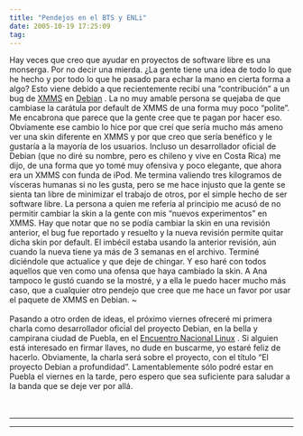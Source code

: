 ```yaml
---
title: "Pendejos en el BTS y ENLi"
date: 2005-10-19 17:25:09
tag: 
---
```

<p>Hay veces que creo que ayudar en proyectos de software libre es una monserga. Por no decir una mierda. ¿La gente tiene una idea de todo lo que he hecho y por todo lo que he pasado para echar la mano en cierta forma a algo? Esto viene debido a que recientemente recibí una &#8220;contribución&#8221; a un bug de <a target="_blank" href="http://packages.debian.org/xmms">XMMS</a>  en <a target="_blank" href="http://www.debian.org/">Debian</a> . La no muy amable persona se quejaba de que cambiase la carátula por default de XMMS de una forma muy poco &#8220;polite&#8221;. Me encabrona que parece que la gente cree que te pagan por hacer eso. Obviamente ese cambio lo hice por que creí que sería mucho más ameno ver una skin diferente en XMMS y por que creo que sería benéfico y le gustaría a la mayoría de los usuarios. Incluso un desarrollador oficial de Debian (que no diré su nombre, pero es chileno y vive en Costa Rica) me dijo, de una forma que yo tomé muy ofensiva y poco elegante, que ahora era un XMMS con funda de iPod. Me termina valiendo tres kilogramos de vísceras humanas si no les gusta, pero se me hace injusto que la gente se sienta tan libre de minimizar el trabajo de otros, por el simple hecho de ser software libre. La persona a quien me refería al principio me acusó de no permitir cambiar la skin a la gente con mis &#8220;nuevos experimentos&#8221; en XMMS. Hay que notar que no se podía cambiar la skin en una revisión anterior, el bug fue reportado y resuelto y la nueva revisión permite quitar dicha skin por default. El imbécil estaba usando la anterior revisión, aún cuando la nueva tiene ya más de 3 semanas en el archivo. Terminé diciéndole que actualice y que deje de chingar. Y eso haré con todos aquellos que ven como una ofensa que haya cambiado la skin. A Ana tampoco le gustó cuando se la mostré, y a ella le puedo hacer mucho más caso, que a cualquier otro pendejo que cree que me hace un favor por usar el paquete de XMMS en Debian. ~<br/><br/>Pasando a otro orden de ideas, el próximo viernes ofreceré mi primera charla como desarrollador oficial del proyecto Debian, en la bella y campirana ciudad de Puebla, en el <a target="_blank" href="http://digitalquantum.com/enli/">Encuentro Nacional Linux</a> . Si alguien está interesado en firmar llaves, no dude en buscarme, yo estaré feliz de hacerlo. Obviamente, la charla será sobre el proyecto, con el título &#8220;El proyecto Debian a profundidad&#8221;. Lamentablemente sólo podré estar en Puebla el viernes en la tarde, pero espero que sea suficiente para saludar a la banda que se deje ver por allá.  <br/><br/><br/></p>
<hr width="100%" size="2">
<hr width="100%" size="2">
